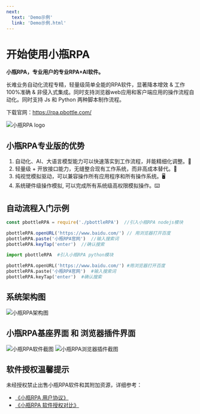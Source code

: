 ```yaml
---
next:
  text: 'Demo示例'
  link: 'Demo示例.html'
---
```



# 开始使用小瓶RPA

**小瓶RPA，专业用户的专业RPA+AI软件。**

长难业务自动化流程专精，轻量级简单全能的RPA软件，显著降本增效 & 工作100%准确 & 非侵入式集成。同时支持浏览器web应用和客户端应用的操作流程自动化。同时支持 Js 和 Python 两种脚本制作流程。


下载官网：https://rpa.pbottle.com/


![小瓶RPA logo](https://rpa.pbottle.com/TP/img/logo_rpa.png)



## 小瓶RPA专业版的优势

1. 自动化、AI、大语言模型能力可以快速落实到工作流程，并能精细化调整。🤖
2. 轻量级 + 开放接口能力，无缝整合现有工作系统，而非高成本替代。📗
3. 纯视觉模拟驱动，可以兼容操作所有应用程序和所有操作系统。🖥️
4. 系统硬件级操作模拟, 可以完成所有系统级高权限模拟操作。⌨️


## 自动流程入门示例

```javascript
const pbottleRPA = require('./pbottleRPA')  //引入小瓶RPA nodejs模块

pbottleRPA.openURL('https://www.baidu.com/') // 用浏览器打开百度
pbottleRPA.paste('小瓶RPA官网')  //输入搜索词
pbottleRPA.keyTap('enter')  //确认搜索
```


```python
import pbottleRPA  #引入小瓶RPA python模块

pbottleRPA.openURL('https://www.baidu.com/') #用浏览器打开百度
pbottleRPA.paste('小瓶RPA官网')  #输入搜索词
pbottleRPA.keyTap('enter')  #确认搜索

```


## 系统架构图

![小瓶RPA架构图](https://www.pbottle.com/TP/img/rpa.png)

## 小瓶RPA基座界面 和 浏览器插件界面

![小瓶RPA软件截图](https://www.pbottle.com/static/upload/20250619/17503069137119.png)
![小瓶RPA浏览器插件截图](https://www.pbottle.com/static/upload/20250416/17447934102282.png)

## 软件授权温馨提示

未经授权禁止出售小瓶RPA软件和其附加资源，详细参考：

- [《小瓶RPA 用户协议》](https://rpa.pbottle.com/a-13944.html)  
- [《小瓶RPA 软件授权对比》](https://rpa.pbottle.com/License.php)